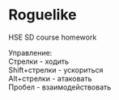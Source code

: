 # Roguelike
HSE SD course homework

Управление:  
Стрелки - ходить  
Shift+стрелки - ускориться  
Alt+стрелки - атаковать  
Пробел - взаимодействовать
